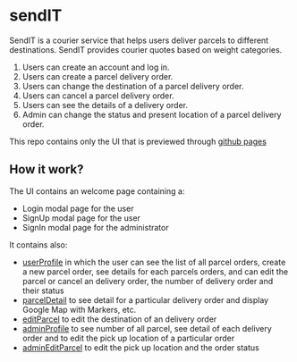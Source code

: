 # sendIT
SendIT is a courier service that helps users deliver parcels to different destinations. SendIT provides courier quotes based on weight categories.

  1. Users can create an account and log in.
  2. Users can create a parcel delivery order.
  3. Users can change the destination of a parcel delivery order.
  4. Users can cancel a parcel delivery order.
  5. Users can see the details of a delivery order.
  6. Admin can change the status and present location of a parcel delivery order.
  
This repo contains only the UI that is previewed through [github pages](https://coolbeatz71.github.io/sendIT/UI/)

## How it work?

The UI contains an welcome page containing a:
 - Login modal page for the user
 - SignUp modal page for the user
 - SignIn modal page for the administrator
 
 It contains also:
  - [userProfile](https://coolbeatz71.github.io/sendIT/UI/userProfile.html) in which the user can see the list of all parcel orders,
    create a new parcel order, see details for each parcels orders, and can edit the parcel or cancel an delivery order, the number of delivery order and their status
  - [parcelDetail](https://coolbeatz71.github.io/sendIT/UI/parcelDetail.html) to see detail for a particular delivery order and display Google Map with Markers, etc.
  - [editParcel](https://coolbeatz71.github.io/sendIT/UI/editParcel.html) to edit the destination of an delivery order
  - [adminProfile](https://coolbeatz71.github.io/sendIT/UI/adminProfile.html) to see number of all parcel, see detail of each delivery order and to edit the pick up location of a particular order
  - [adminEditParcel](https://coolbeatz71.github.io/sendIT/UI/adminEditParcel.html) to edit the pick up location and the order status
 
